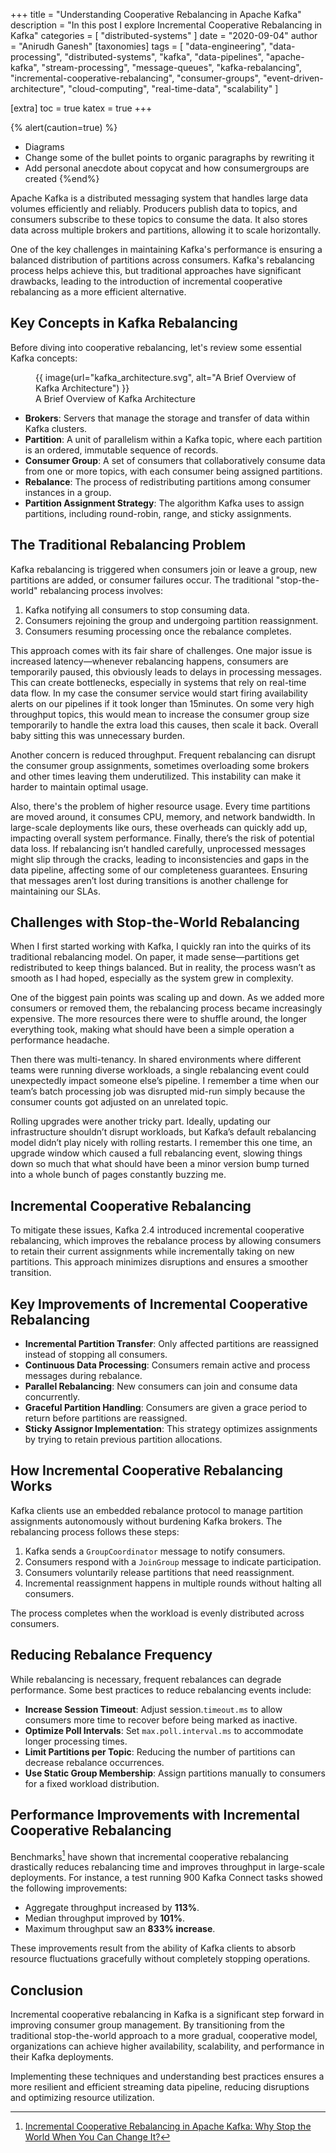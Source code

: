 +++
title = "Understanding Cooperative Rebalancing in Apache Kafka"
description = "In this post I explore Incremental Cooperative Rebalancing in Kafka"
categories =  [
	"distributed-systems"
]
date = "2020-09-04"
author = "Anirudh Ganesh"
[taxonomies]
tags = [
    "data-engineering",
    "data-processing",
    "distributed-systems",
    "kafka",
    "data-pipelines",
    "apache-kafka",
    "stream-processing",
    "message-queues",
    "kafka-rebalancing",
    "incremental-cooperative-rebalancing",
    "consumer-groups",
    "event-driven-architecture",
    "cloud-computing",
    "real-time-data",
    "scalability"
]

[extra]
toc = true
katex = true
+++

{% alert(caution=true) %}
* Diagrams
* Change some of the bullet points to organic paragraphs by rewriting it
* Add personal anecdote about copycat and how consumergroups are created
{%end%}

Apache Kafka is a distributed messaging system that handles large data volumes efficiently and reliably. Producers publish data to topics, and consumers subscribe to these topics to consume the data. It also stores data across multiple brokers and partitions, allowing it to scale horizontally.

One of the key challenges in maintaining Kafka's performance is ensuring a balanced distribution of partitions across consumers. Kafka's rebalancing process helps achieve this, but traditional approaches have significant drawbacks, leading to the introduction of incremental cooperative rebalancing as a more efficient alternative.

## Key Concepts in Kafka Rebalancing

Before diving into cooperative rebalancing, let's review some essential Kafka concepts:

<figure>
{{ image(url="kafka_architecture.svg", alt="A Brief Overview of Kafka Architecture") }}
<figcaption>
    A Brief Overview of Kafka Architecture
</figcaption>
</figure>

- **Brokers**: Servers that manage the storage and transfer of data within Kafka clusters.
- **Partition**: A unit of parallelism within a Kafka topic, where each partition is an ordered, immutable sequence of records.
- **Consumer Group**: A set of consumers that collaboratively consume data from one or more topics, with each consumer being assigned partitions.
- **Rebalance**: The process of redistributing partitions among consumer instances in a group.
- **Partition Assignment Strategy**: The algorithm Kafka uses to assign partitions, including round-robin, range, and sticky assignments.

## The Traditional Rebalancing Problem

Kafka rebalancing is triggered when consumers join or leave a group, new partitions are added, or consumer failures occur. The traditional "stop-the-world" rebalancing process involves:

1. Kafka notifying all consumers to stop consuming data.
2. Consumers rejoining the group and undergoing partition reassignment.
3. Consumers resuming processing once the rebalance completes.

This approach comes with its fair share of challenges.
One major issue is increased latency—whenever rebalancing happens, consumers are temporarily paused, this obviously leads to delays in processing messages.
This can create bottlenecks, especially in systems that rely on real-time data flow. In my case the consumer service would start firing availability alerts on our pipelines if it took longer than 15minutes.
On some very high throughput topics, this would mean to increase the consumer group size temporarily to handle the extra load this causes, then scale it back. Overall baby sitting this was unnecessary burden.

Another concern is reduced throughput.
Frequent rebalancing can disrupt the consumer group assignments, sometimes overloading some brokers and other times leaving them underutilized. This instability can make it harder to maintain optimal usage.

Also, there's the problem of higher resource usage.
Every time partitions are moved around, it consumes CPU, memory, and network bandwidth.
In large-scale deployments like ours, these overheads can quickly add up, impacting overall system performance.
Finally, there’s the risk of potential data loss.
If rebalancing isn’t handled carefully, unprocessed messages might slip through the cracks, leading to inconsistencies and gaps in the data pipeline, affecting some of our completeness guarantees.
Ensuring that messages aren’t lost during transitions is another challenge for maintaining our SLAs.

## Challenges with Stop-the-World Rebalancing

When I first started working with Kafka, I quickly ran into the quirks of its traditional rebalancing model.
On paper, it made sense—partitions get redistributed to keep things balanced.
But in reality, the process wasn’t as smooth as I had hoped, especially as the system grew in complexity.

One of the biggest pain points was scaling up and down. As we added more consumers or removed them, the rebalancing process became increasingly expensive.
The more resources there were to shuffle around, the longer everything took, making what should have been a simple operation a performance headache.

Then there was multi-tenancy.
In shared environments where different teams were running diverse workloads, a single rebalancing event could unexpectedly impact someone else’s pipeline.
I remember a time when our team’s batch processing job was disrupted mid-run simply because the consumer counts got adjusted on an unrelated topic.

Rolling upgrades were another tricky part.
Ideally, updating our infrastructure shouldn’t disrupt workloads, but Kafka’s default rebalancing model didn’t play nicely with rolling restarts.
I remember this one time, an upgrade window which caused a full rebalancing event, slowing things down so much that what should have been a minor version bump turned into a whole bunch of pages constantly buzzing me.

## Incremental Cooperative Rebalancing

To mitigate these issues, Kafka 2.4 introduced incremental cooperative rebalancing, which improves the rebalance process by allowing consumers to retain their current assignments while incrementally taking on new partitions. This approach minimizes disruptions and ensures a smoother transition.

## Key Improvements of Incremental Cooperative Rebalancing

- **Incremental Partition Transfer**: Only affected partitions are reassigned instead of stopping all consumers.
- **Continuous Data Processing**: Consumers remain active and process messages during rebalance.
- **Parallel Rebalancing**: New consumers can join and consume data concurrently.
- **Graceful Partition Handling**: Consumers are given a grace period to return before partitions are reassigned.
- **Sticky Assignor Implementation**: This strategy optimizes assignments by trying to retain previous partition allocations.

## How Incremental Cooperative Rebalancing Works

Kafka clients use an embedded rebalance protocol to manage partition assignments autonomously without burdening Kafka brokers. The rebalancing process follows these steps:

1. Kafka sends a `GroupCoordinator` message to notify consumers.
2. Consumers respond with a `JoinGroup` message to indicate participation.
3. Consumers voluntarily release partitions that need reassignment.
4. Incremental reassignment happens in multiple rounds without halting all consumers.

The process completes when the workload is evenly distributed across consumers.

## Reducing Rebalance Frequency

While rebalancing is necessary, frequent rebalances can degrade performance. Some best practices to reduce rebalancing events include:

- **Increase Session Timeout**: Adjust session.`timeout.ms` to allow consumers more time to recover before being marked as inactive.
- **Optimize Poll Intervals**: Set `max.poll.interval.ms` to accommodate longer processing times.
- **Limit Partitions per Topic**: Reducing the number of partitions can decrease rebalance occurrences.
- **Use Static Group Membership**: Assign partitions manually to consumers for a fixed workload distribution.

## Performance Improvements with Incremental Cooperative Rebalancing

Benchmarks[^1] have shown that incremental cooperative rebalancing drastically reduces rebalancing time and improves throughput in large-scale deployments. For instance, a test running 900 Kafka Connect tasks showed the following improvements:

- Aggregate throughput increased by **113%**.
- Median throughput improved by **101%**.
- Maximum throughput saw an **833% increase**.

These improvements result from the ability of Kafka clients to absorb resource fluctuations gracefully without completely stopping operations.

## Conclusion

Incremental cooperative rebalancing in Kafka is a significant step forward in improving consumer group management. By transitioning from the traditional stop-the-world approach to a more gradual, cooperative model, organizations can achieve higher availability, scalability, and performance in their Kafka deployments.

Implementing these techniques and understanding best practices ensures a more resilient and efficient streaming data pipeline, reducing disruptions and optimizing resource utilization.

[^1]: [Incremental Cooperative Rebalancing in Apache Kafka: Why Stop the World When You Can Change It?](https://www.confluent.io/blog/incremental-cooperative-rebalancing-in-kafka/)
